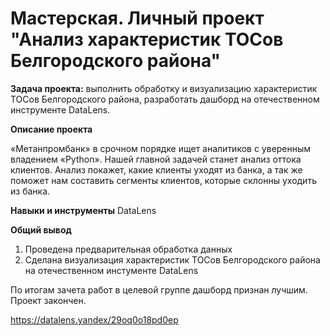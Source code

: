 # Мастерская. Личный проект "Анализ характеристик ТОСов Белгородского района"
__Задача проекта:__ выполнить обработку и визуализацию характеристик ТОСов Белгородского района, разработать дашборд на отечественном инструменте DataLens.
 
__Описание проекта__ 

«Метанпромбанк» в срочном порядке ищет аналитиков с уверенным владением «Python». Нашей главной задачей станет анализ оттока клиентов. Анализ покажет, какие клиенты уходят из банка, а так же поможет нам составить сегменты клиентов, которые склонны уходить из банка.

__Навыки и инструменты__
DataLens

__Общий вывод__
1. Проведена предварительная обработка данных
2. Сделана визуализация характеристик ТОСов Белгородского района на отечественном инстументе DataLens

По итогам зачета работ в целевой группе дашборд признан лучшим. Проект закончен.

https://datalens.yandex/29oq0o18pd0ep

